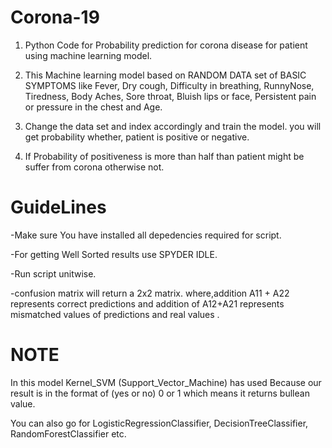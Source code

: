 # Corona-19
1) Python Code for Probability prediction for corona disease for patient using machine learning model.  

2) This Machine learning model based on RANDOM DATA set of BASIC SYMPTOMS like Fever, 	Dry cough,	Difficulty in breathing, RunnyNose,	Tiredness,	Body Aches,	Sore throat,	Bluish lips or face,	Persistent pain or pressure in the chest and Age.

3) Change the data set and index accordingly and train the model. you will get probability whether, patient is positive or negative.
4) If Probability of positiveness is more than half than patient might be suffer from corona otherwise not.

# GuideLines

-Make sure You have installed all depedencies required for script.

-For getting Well Sorted results use SPYDER IDLE.

-Run script unitwise. 

-confusion matrix will return a 2x2 matrix. where,addition A11 + A22 represents correct predictions and addition of A12+A21 represents mismatched values of predictions and real values . 

# NOTE
In this model Kernel_SVM (Support_Vector_Machine) has used Because our result is in the format of (yes or no) 0 or 1 which means it returns bullean value. 

You can also go for  LogisticRegressionClassifier, DecisionTreeClassifier, RandomForestClassifier etc.
